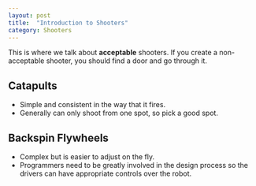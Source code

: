 ```yaml
---
layout: post
title:  "Introduction to Shooters"
category: Shooters
---
```

This is where we talk about **acceptable** shooters. If you create a non-acceptable shooter, you should find a door and go through it.

## Catapults
* Simple and consistent in the way that it fires. 
* Generally can only shoot from one spot, so pick a good spot.

## Backspin Flywheels
* Complex but is easier to adjust on the fly.
* Programmers need to be greatly involved in the design process so the drivers can have appropriate controls over the robot. 

